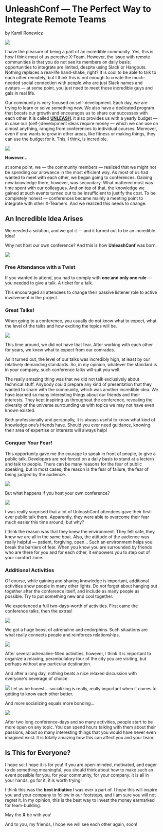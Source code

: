 # UnleashConf — The Perfect Way to Integrate Remote Teams

by Kamil Ronewicz

![](https://res.cloudinary.com/dukp6c7f7/image/upload/f_auto,fl_lossy,q_auto/s3-ghost/2017/12/0_DadS_ZOXZmVc5sdl-1513004573742.png)

I have the pleasure of being a part of an incredible community. Yes, this is how I think most of us perceive X-Team. However, the issue with remote communities is that you do not see its members on daily basis; opportunities to integrate are limited, despite using Slack or Hangouts. Nothing replaces a real-life hand-shake, right? It is cool to be able to talk to each other remotely, but I think this is not enough to create the much-needed social connection with people who are just Slack names and avatars — at some point, you just need to meet those incredible guys and gals in real life.

Our community is very focused on self-development. Each day, we are trying to learn or solve something new. We also have a dedicated program that boosts our growth and encourages us to share our successes with each other. It is called [**UNLEASH**](https://x-team.com/blog/path-unleash-alliances-developers/). It also provides us with a yearly budget — in case our \(self-\)development ideas require money — which we can use on almost anything, ranging from conferences to individual courses. Moreover, even if one wants to grow in other areas, like fitness or making things, they can use the budget for it. This, I think, is incredible.

![](https://res.cloudinary.com/dukp6c7f7/image/upload/f_auto,fl_lossy,q_auto/s3-ghost/2017/12/0_a5AQ5mbmcugop6E_-1513005665293.jpg)

**However...**

at some point, we — the community members — realized that we might not be spending our allowance in the most efficient way. As most of us had wanted to meet with each other, we began going to conferences. Gaining new knowledge there, however, was secondary. What mattered most was time spent with our colleagues. And on top of that, the knowledge we gained at such events turned out to be insufficient to justify the cost. To be completely honest — conferences became mainly a meeting point to integrate with other X-Teamers. And we realized this needs to change.

## An Incredible Idea Arises

We needed a solution, and we got it — and it turned out to be an incredible idea!

Why not host our own conference? And this is how **UnleashConf** was born.

![](https://res.cloudinary.com/dukp6c7f7/image/upload/f_auto,fl_lossy,q_auto/s3-ghost/2017/12/0_FueeADtn_zY5oFg7-1513005673419.jpg)

### Free Attendance with a Twist

If you wanted to attend, you had to comply with **one and only one rule** — you needed to give a talk. A ticket for a talk.

This encouraged all attendees to change their passive listener role to active involvement in the project.

### Great Talks!

When going to a conference, you usually do not know what to expect, what the level of the talks and how exciting the topics will be.

![](https://res.cloudinary.com/dukp6c7f7/image/upload/f_auto,fl_lossy,q_auto/s3-ghost/2017/12/0_I2a8vnS_mPhOIsAl-1513005693286.jpg)

This time around, we did not have that fear. After working with each other for years, we knew what to expect from our comrades.

As it turned out, the level of our talks was incredibly high, at least by our relatively demanding standards. So, in my opinion, whatever the standard is in your company, such conference talks will suit you well.

The really amazing thing was that we did not talk exclusively about technical stuff. Anybody could prepare any kind of presentation that they wanted to share with the community, which was another incredible idea. We have learned so many interesting things about our friends and their interests. They kept inspiring us throughout the conference, revealing the diversity of the universe surrounding us with topics we may not have even known existed.

Both professionally and personally, it is always useful to know what kind of knowledge one’s friends have. Should you ever need guidance, knowing their area of expertise or interests will always help!

### Conquer Your Fear!

This opportunity gave me the courage to speak in front of people, to give a public talk. Developers are not forced on a daily basis to stand at a lectern and talk to people. There can be many reasons for the fear of public speaking, but in most cases, the reason is the fear of failure, the fear of being judged by the audience.

![](https://res.cloudinary.com/dukp6c7f7/image/upload/f_auto,fl_lossy,q_auto/s3-ghost/2017/12/0_0Ub8SeEgKBD6HLz_-1513005702425.jpg)

But what happens if you host your own conference?

![](https://res.cloudinary.com/dukp6c7f7/image/upload/f_auto,fl_lossy,q_auto/s3-ghost/2017/12/image4-1513005828977.jpg)

I was really surprised that a lot of UnleashConf attendees gave their first-ever public talk there. Apparently, they were able to overcome their fear much easier this time around; but why?

I think the reason was that they knew the environment. They felt safe, they knew we are all in the same boat. Also, the attitude of the audience was really helpful — patient, forgiving, open… Such an environment helps you break the barriers of fear. When you know you are surrounded by friends who are there for you and for each other, it empowers you to step out of your comfort zone.

### Additional Activities

Of course, while gaining and sharing knowledge is important, additional activities show people in many other lights. Do not forget about hanging out together after the conference itself, and include as many people as possible. Try to put something new and cool together.

We experienced a full two-days-worth of activities. First came the conference talks, then the extras!

![](https://res.cloudinary.com/dukp6c7f7/image/upload/f_auto,fl_lossy,q_auto/s3-ghost/2017/12/1_Is9kGhieTh0xE7SnMZElTA-1513005891434.jpg)

We got a huge boost of adrenaline and endorphins. Such situations are what really connects people and reinforces relationships.

![](https://res.cloudinary.com/dukp6c7f7/image/upload/f_auto,fl_lossy,q_auto/s3-ghost/2017/12/1_UD4rfz9ioi_GerJ5va9bpg-1513005887239.jpg)

After several adrenaline-filled activities, however, I think it is important to organize a relaxing, perambulatory tour of the city you are visiting, but perhaps without any particular destination.

And after a long day, nothing beats a nice relaxed discussion with everyone's beverage of choice.

![](https://res.cloudinary.com/dukp6c7f7/image/upload/f_auto,fl_lossy,q_auto/s3-ghost/2017/12/0_kJiQRxMTuFo_vXZ4-1513005912908.jpg) Let us be honest… socializing is really, really important when it comes to getting to know each other better.

And more socializing equals more bonding…

![](https://res.cloudinary.com/dukp6c7f7/image/upload/f_auto,fl_lossy,q_auto/s3-ghost/2017/12/0_RQM7S6DHX4Nmo8fw-1513005915586.jpg)

After two long conference-days and so many activities, people start to be more open on any topic. You can spend hours talking with them about their passions, about so many interesting things that you would have never even imagined exist. It is totally amazing how this can affect you and your team.

## Is This for Everyone?

I hope so; I hope it is for you! If you are open-minded, motivated, and eager to do something meaningful, you should think about how to make such an event possible for you, for your community, for your company. It is all in your hands, go for it, it is worth trying!

I think this was the **best initiative** I was ever a part of. I hope this will inspire you and your company to follow in our footsteps, and I am sure you will not regret it. In my opinion, this is the best way to invest the money earmarked for team-building.

May the **X** be with you!

And to you, my friends, I hope we will see each other again, soon!

